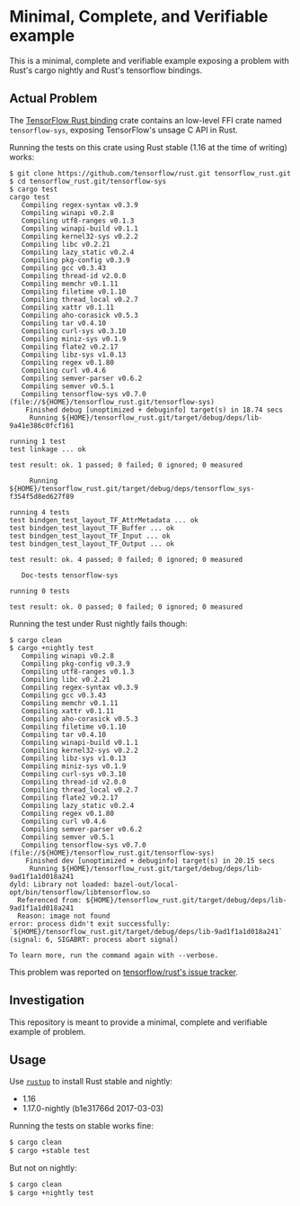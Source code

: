 # Minimal, Complete, and Verifiable example

This is a minimal, complete and verifiable example exposing a problem with Rust's cargo nightly and Rust's tensorflow bindings.

## Actual Problem

The [TensorFlow Rust binding](https://github.com/tensorflow/rust) crate contains an low-level FFI crate named `tensorflow-sys`, exposing TensorFlow's unsage C API in Rust.

Running the tests on this crate using Rust stable (1.16 at the time of writing) works:
```
$ git clone https://github.com/tensorflow/rust.git tensorflow_rust.git
$ cd tensorflow_rust.git/tensorflow-sys
$ cargo test
cargo test
   Compiling regex-syntax v0.3.9
   Compiling winapi v0.2.8
   Compiling utf8-ranges v0.1.3
   Compiling winapi-build v0.1.1
   Compiling kernel32-sys v0.2.2
   Compiling libc v0.2.21
   Compiling lazy_static v0.2.4
   Compiling pkg-config v0.3.9
   Compiling gcc v0.3.43
   Compiling thread-id v2.0.0
   Compiling memchr v0.1.11
   Compiling filetime v0.1.10
   Compiling thread_local v0.2.7
   Compiling xattr v0.1.11
   Compiling aho-corasick v0.5.3
   Compiling tar v0.4.10
   Compiling curl-sys v0.3.10
   Compiling miniz-sys v0.1.9
   Compiling flate2 v0.2.17
   Compiling libz-sys v1.0.13
   Compiling regex v0.1.80
   Compiling curl v0.4.6
   Compiling semver-parser v0.6.2
   Compiling semver v0.5.1
   Compiling tensorflow-sys v0.7.0 (file://${HOME}/tensorflow_rust.git/tensorflow-sys)
    Finished debug [unoptimized + debuginfo] target(s) in 18.74 secs
     Running ${HOME}/tensorflow_rust.git/target/debug/deps/lib-9a41e386c0fcf161

running 1 test
test linkage ... ok

test result: ok. 1 passed; 0 failed; 0 ignored; 0 measured

     Running ${HOME}/tensorflow_rust.git/target/debug/deps/tensorflow_sys-f354f5d8ed627f89

running 4 tests
test bindgen_test_layout_TF_AttrMetadata ... ok
test bindgen_test_layout_TF_Buffer ... ok
test bindgen_test_layout_TF_Input ... ok
test bindgen_test_layout_TF_Output ... ok

test result: ok. 4 passed; 0 failed; 0 ignored; 0 measured

   Doc-tests tensorflow-sys

running 0 tests

test result: ok. 0 passed; 0 failed; 0 ignored; 0 measured
```

Running the test under Rust nightly fails though:
```
$ cargo clean
$ cargo +nightly test
   Compiling winapi v0.2.8
   Compiling pkg-config v0.3.9
   Compiling utf8-ranges v0.1.3
   Compiling libc v0.2.21
   Compiling regex-syntax v0.3.9
   Compiling gcc v0.3.43
   Compiling memchr v0.1.11
   Compiling xattr v0.1.11
   Compiling aho-corasick v0.5.3
   Compiling filetime v0.1.10
   Compiling tar v0.4.10
   Compiling winapi-build v0.1.1
   Compiling kernel32-sys v0.2.2
   Compiling libz-sys v1.0.13
   Compiling miniz-sys v0.1.9
   Compiling curl-sys v0.3.10
   Compiling thread-id v2.0.0
   Compiling thread_local v0.2.7
   Compiling flate2 v0.2.17
   Compiling lazy_static v0.2.4
   Compiling regex v0.1.80
   Compiling curl v0.4.6
   Compiling semver-parser v0.6.2
   Compiling semver v0.5.1
   Compiling tensorflow-sys v0.7.0 (file://${HOME}/tensorflow_rust.git/tensorflow-sys)
    Finished dev [unoptimized + debuginfo] target(s) in 20.15 secs
     Running ${HOME}/tensorflow_rust.git/target/debug/deps/lib-9ad1f1a1d018a241
dyld: Library not loaded: bazel-out/local-opt/bin/tensorflow/libtensorflow.so
  Referenced from: ${HOME}/tensorflow_rust.git/target/debug/deps/lib-9ad1f1a1d018a241
  Reason: image not found
error: process didn't exit successfully: `${HOME}/tensorflow_rust.git/target/debug/deps/lib-9ad1f1a1d018a241` (signal: 6, SIGABRT: process abort signal)

To learn more, run the command again with --verbose.
```

This problem was reported on [tensorflow/rust's issue tracker](https://github.com/tensorflow/rust/issues/71).


## Investigation

This repository is meant to provide a minimal, complete and verifiable example of problem.


## Usage

Use [`rustup`](https://rustup.rs/) to install Rust stable and nightly:
* 1.16
* 1.17.0-nightly (b1e31766d 2017-03-03)


Running the tests on stable works fine:
```sh
$ cargo clean
$ cargo +stable test
```

But not on nightly:
```sh
$ cargo clean
$ cargo +nightly test
```
